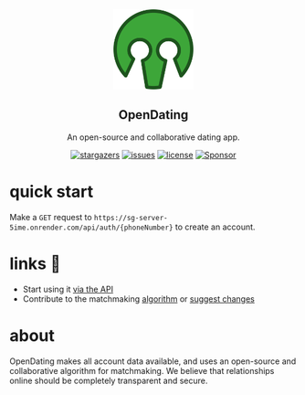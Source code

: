 <div align="center">

  <img width="140" src="./assets/logo-color.png"  alt="OpenDating Logo"/>
  <h2 align="center">OpenDating</h2>
<p>An open-source and collaborative dating app.</p>
</div>
<div align="center">

[![stargazers](https://img.shields.io/github/stars/jl33-ai/OpenDating)](https://github.com/ryo-ma/github-profile-trophy/stargazers)
[![issues](https://img.shields.io/github/issues/jl33-ai/OpenDating)](https://github.com/ryo-ma/github-profile-trophy/issues)
[![license](https://img.shields.io/github/license/jl33-ai/OpenDating)](https://github.com/ryo-ma/github-profile-trophy/blob/master/LICENSE)
<a href="https://github.com/sponsors/ryo-ma">
<img src="https://img.shields.io/static/v1?label=Sponsor&message=%E2%9D%A4&logo=GitHub&color=ff69b4" alt="Sponsor"/>
</a>
</div>

# quick start

Make a `GET` request to `https://sg-server-5ime.onrender.com/api/auth/{phoneNumber}` to create an account.


# links 🔗
- Start using it [via the API](https://jl33-ai.github.io/opendating/)
- Contribute to the matchmaking [algorithm](https://github.com/jl33-ai/OpenDating/blob/main/src/algorithm.ts) or [suggest changes](https://github.com/jl33-ai/OpenDating/issues/new)


# about
OpenDating makes all account data available, and uses an open-source and collaborative algorithm for matchmaking. We believe that relationships online should be completely transparent and secure.


